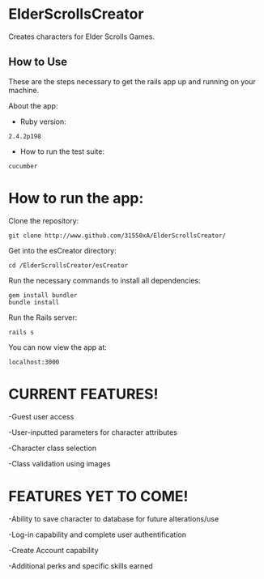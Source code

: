 # ElderScrollsCreator
Creates characters for Elder Scrolls Games.

## How to Use

These are the steps necessary to get the rails app up and running on your machine.

About the app:

* Ruby version:

```
2.4.2p198
```

* How to run the test suite:

```
cucumber
```

# How to run the app:

Clone the repository:

```
git clone http://www.github.com/31550xA/ElderScrollsCreator/
```
Get into the esCreator directory:

```
cd /ElderScrollsCreator/esCreator
```

Run the necessary commands to install all dependencies:

```
gem install bundler
bundle install
```

Run the Rails server:

```
rails s
```

You can now view the app at:

```
localhost:3000
```
# CURRENT FEATURES!

-Guest user access

-User-inputted parameters for character attributes

-Character class selection

-Class validation using images

# FEATURES YET TO COME!

-Ability to save character to database for future alterations/use

-Log-in capability and complete user authentification

-Create Account capability 

-Additional perks and specific skills earned 